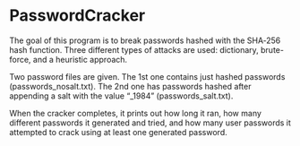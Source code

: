 # PasswordCracker
The goal of this program is to break passwords hashed with the SHA‐256 hash function. Three different types of attacks are used: dictionary, brute-force, and a heuristic approach. 

Two password files are given. The 1st one contains just hashed passwords (passwords_nosalt.txt). The 2nd one has passwords hashed after appending a salt with the value “_1984” (passwords_salt.txt).

When the cracker completes, it prints out how long it ran, how many different passwords it generated and tried, and how many user passwords it attempted to crack using at least one generated password.
         

